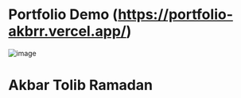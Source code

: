 # Portfolio Demo (https://portfolio-akbrr.vercel.app/)
![image](https://github.com/barrrliebert/Portfolio/assets/113463292/a7ccc55d-6c59-4bb2-ba46-9b0c3c27f92f)
# Akbar Tolib Ramadan


